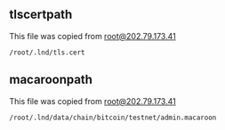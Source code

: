 ## tlscertpath
This file was copied from root@202.79.173.41
```text
/root/.lnd/tls.cert
```
## macaroonpath
This file was copied from root@202.79.173.41
```text
/root/.lnd/data/chain/bitcoin/testnet/admin.macaroon
```
